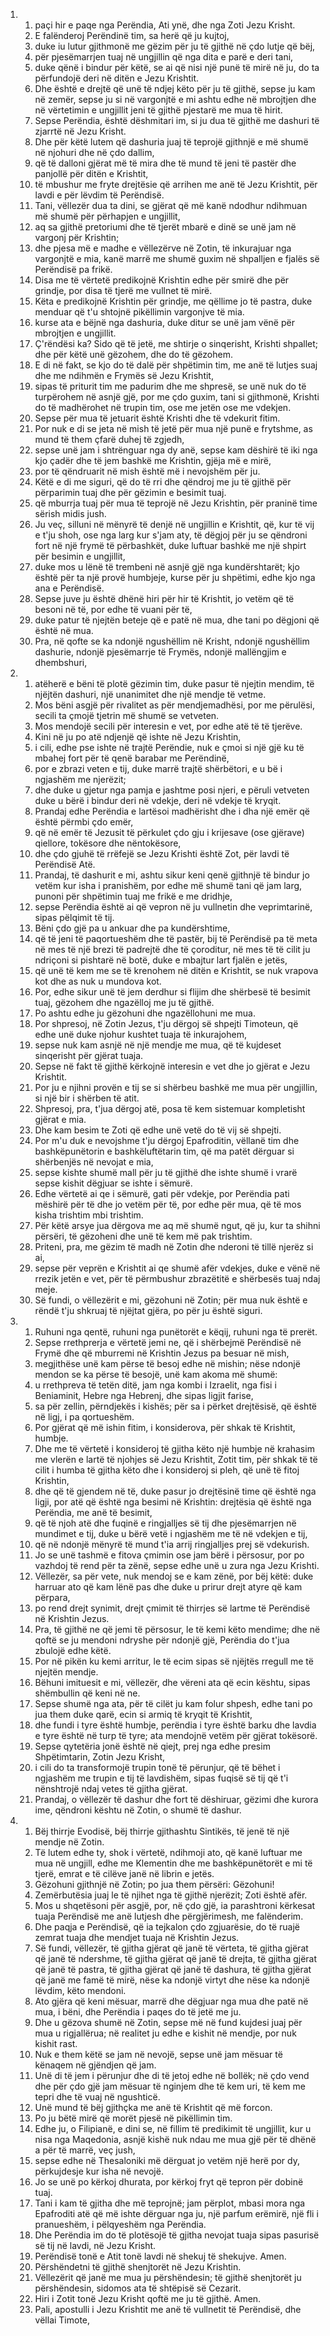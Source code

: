 <ol>
  <li>
    <ol>
      <li>paçi hir e paqe nga Perëndia, Ati ynë, dhe nga Zoti Jezu Krisht.</li>
      <li>E falënderoj Perëndinë tim, sa herë që ju kujtoj,</li>
      <li>duke iu lutur gjithmonë me gëzim për ju të gjithë në çdo lutje që bëj,</li>
      <li>për pjesëmarrjen tuaj në ungjillin që nga dita e parë e deri tani,</li>
      <li>duke qënë i bindur për këtë, se ai që nisi një punë të mirë në ju, do ta përfundojë deri në ditën e Jezu Krishtit.</li>
      <li>Dhe është e drejtë që unë të ndjej këto për ju të gjithë, sepse ju kam në zemër, sepse ju si në vargonjtë e mi ashtu edhe në mbrojtjen dhe në vërtetimin e ungjillit jeni të gjithë pjestarë me mua të hirit.</li>
      <li>Sepse Perëndia, është dëshmitari im, si ju dua të gjithë me dashuri të zjarrtë në Jezu Krisht.</li>
      <li>Dhe për këtë lutem që dashuria juaj të teprojë gjithnjë e më shumë në njohuri dhe në çdo dallim,</li>
      <li>që të dalloni gjërat më të mira dhe të mund të jeni të pastër dhe panjollë për ditën e Krishtit,</li>
      <li>të mbushur me fryte drejtësie që arrihen me anë të Jezu Krishtit, për lavdi e për lëvdim të Perëndisë.</li>
      <li>Tani, vëllezër dua ta dini, se gjërat që më kanë ndodhur ndihmuan më shumë për përhapjen e ungjillit,</li>
      <li>aq sa gjithë pretoriumi dhe të tjerët mbarë e dinë se unë jam në vargonj për Krishtin;</li>
      <li>dhe pjesa më e madhe e vëllezërve në Zotin, të inkurajuar nga vargonjtë e mia, kanë marrë me shumë guxim në shpalljen e fjalës së Perëndisë pa frikë.</li>
      <li>Disa me të vërtetë predikojnë Krishtin edhe për smirë dhe për grindje, por disa të tjerë me vullnet të mirë.</li>
      <li>Këta e predikojnë Krishtin për grindje, me qëllime jo të pastra, duke menduar që t'u shtojnë pikëllimin vargonjve të mia.</li>
      <li>kurse ata e bëjnë nga dashuria, duke ditur se unë jam vënë për mbrojtjen e ungjillit.</li>
      <li>Ç'rëndësi ka? Sido që të jetë, me shtirje o sinqerisht, Krishti shpallet; dhe për këtë unë gëzohem, dhe do të gëzohem.</li>
      <li>E di në fakt, se kjo do të dalë për shpëtimin tim, me anë të lutjes suaj dhe me ndihmën e Frymës së Jezu Krishtit,</li>
      <li>sipas të priturit tim me padurim dhe me shpresë, se unë nuk do të turpërohem në asnjë gjë, por me çdo guxim, tani si gjithmonë, Krishti do të madhërohet në trupin tim, ose me jetën ose me vdekjen.</li>
      <li>Sepse për mua të jetuarit është Krishti dhe të vdekurit fitim.</li>
      <li>Por nuk e di se jeta në mish të jetë për mua një punë e frytshme, as mund të them çfarë duhej të zgjedh,</li>
      <li>sepse unë jam i shtrënguar nga dy anë, sepse kam dëshirë të iki nga kjo çadër dhe të jem bashkë me Krishtin, gjëja më e mirë,</li>
      <li>por të qëndruarit në mish është më i nevojshëm për ju.</li>
      <li>Këtë e di me siguri, që do të rri dhe qëndroj me ju të gjithë për përparimin tuaj dhe për gëzimin e besimit tuaj.</li>
      <li>që mburrja tuaj për mua të teprojë në Jezu Krishtin, për praninë time sërish midis jush.</li>
      <li>Ju veç, silluni në mënyrë të denjë në ungjillin e Krishtit, që, kur të vij e t'ju shoh, ose nga larg kur s'jam aty, të dëgjoj për ju se qëndroni fort në një frymë të përbashkët, duke luftuar bashkë me një shpirt për besimin e ungjillit,</li>
      <li>duke mos u lënë të trembeni në asnjë gjë nga kundërshtarët; kjo është për ta një provë humbjeje, kurse për ju shpëtimi, edhe kjo nga ana e Perëndisë.</li>
      <li>Sepse juve ju është dhënë hiri për hir të Krishtit, jo vetëm që të besoni në të, por edhe të vuani për të,</li>
      <li>duke patur të njejtën beteje që e patë në mua, dhe tani po dëgjoni që është në mua.</li>
      <li>Pra, në qofte se ka ndonjë ngushëllim në Krisht, ndonjë ngushëllim dashurie, ndonjë pjesëmarrje të Frymës, ndonjë mallëngjim e dhembshuri,</li>
    </ol>
  </li>
  <li>
    <ol>
      <li>atëherë e bëni të plotë gëzimin tim, duke pasur të njejtin mendim, të njëjtën dashuri, një unanimitet dhe një mendje të vetme.</li>
      <li>Mos bëni asgjë për rivalitet as për mendjemadhësi, por me përulësi, secili ta çmojë tjetrin më shumë se vetveten.</li>
      <li>Mos mendojë secili për interesin e vet, por edhe atë të të tjerëve.</li>
      <li>Kini në ju po atë ndjenjë që ishte në Jezu Krishtin,</li>
      <li>i cili, edhe pse ishte në trajtë Perëndie, nuk e çmoi si një gjë ku të mbahej fort për të qenë barabar me Perëndinë,</li>
      <li>por e zbrazi veten e tij, duke marrë trajtë shërbëtori, e u bë i ngjashëm me njerëzit;</li>
      <li>dhe duke u gjetur nga pamja e jashtme posi njeri, e përuli vetveten duke u bërë i bindur deri në vdekje, deri në vdekje të kryqit.</li>
      <li>Prandaj edhe Perëndia e lartësoi madhërisht dhe i dha një emër që është përmbi çdo emër,</li>
      <li>që në emër të Jezusit të përkulet çdo gju i krijesave (ose gjërave) qiellore, tokësore dhe nëntokësore,</li>
      <li>dhe çdo gjuhë të rrëfejë se Jezu Krishti është Zot, për lavdi të Perëndisë Atë.</li>
      <li>Prandaj, të dashurit e mi, ashtu sikur keni qenë gjithnjë të bindur jo vetëm kur isha i pranishëm, por edhe më shumë tani që jam larg, punoni për shpëtimin tuaj me frikë e me dridhje,</li>
      <li>sepse Perëndia është ai që vepron në ju vullnetin dhe veprimtarinë, sipas pëlqimit të tij.</li>
      <li>Bëni çdo gjë pa u ankuar dhe pa kundërshtime,</li>
      <li>që të jeni të paqortueshëm dhe të pastër, bij të Perëndisë pa të meta në mes të një brezi të padrejtë dhe të çoroditur, në mes të të cilit ju ndriçoni si pishtarë në botë, duke e mbajtur lart fjalën e jetës,</li>
      <li>që unë të kem me se të krenohem në ditën e Krishtit, se nuk vrapova kot dhe as nuk u mundova kot.</li>
      <li>Por, edhe sikur unë të jem derdhur si flijim dhe shërbesë të besimit tuaj, gëzohem dhe ngazëlloj me ju të gjithë.</li>
      <li>Po ashtu edhe ju gëzohuni dhe ngazëllohuni me mua.</li>
      <li>Por shpresoj, në Zotin Jezus, t'ju dërgoj së shpejti Timoteun, që edhe unë duke njohur kushtet tuaja të inkurajohem,</li>
      <li>sepse nuk kam asnjë në një mendje me mua, që të kujdeset sinqerisht për gjërat tuaja.</li>
      <li>Sepse në fakt të gjithë kërkojnë interesin e vet dhe jo gjërat e Jezu Krishtit.</li>
      <li>Por ju e njihni provën e tij se si shërbeu bashkë me mua për ungjillin, si një bir i shërben të atit.</li>
      <li>Shpresoj, pra, t'jua dërgoj atë, posa të kem sistemuar kompletisht gjërat e mia.</li>
      <li>Dhe kam besim te Zoti që edhe unë vetë do të vij së shpejti.</li>
      <li>Por m'u duk e nevojshme t'ju dërgoj Epafroditin, vëllanë tim dhe bashkëpunëtorin e bashkëluftëtarin tim, që ma patët dërguar si shërbenjës në nevojat e mia,</li>
      <li>sepse kishte shumë mall për ju të gjithë dhe ishte shumë i vrarë sepse kishit dëgjuar se ishte i sëmurë.</li>
      <li>Edhe vërtetë ai qe i sëmurë, gati për vdekje, por Perëndia pati mëshirë për të dhe jo vetëm për të, por edhe për mua, që të mos kisha trishtim mbi trishtim.</li>
      <li>Për këtë arsye jua dërgova me aq më shumë ngut, që ju, kur ta shihni përsëri, të gëzoheni dhe unë të kem më pak trishtim.</li>
      <li>Priteni, pra, me gëzim të madh në Zotin dhe nderoni të tillë njerëz si ai,</li>
      <li>sepse për veprën e Krishtit ai qe shumë afër vdekjes, duke e vënë në rrezik jetën e vet, për të përmbushur zbrazëtitë e shërbesës tuaj ndaj meje.</li>
      <li>Së fundi, o vëllezërit e mi, gëzohuni në Zotin; për mua nuk është e rëndë t'ju shkruaj të njëjtat gjëra, po për ju është siguri.</li>
    </ol>
  </li>
  <li>
    <ol>
      <li>Ruhuni nga qentë, ruhuni nga punëtorët e këqij, ruhuni nga të prerët.</li>
      <li>Sepse rrethprerja e vërtetë jemi ne, që i shërbejmë Perëndisë në Frymë dhe që mburremi në Krishtin Jezus pa besuar në mish,</li>
      <li>megjithëse unë kam përse të besoj edhe në mishin; nëse ndonjë mendon se ka përse të besojë, unë kam akoma më shumë:</li>
      <li>u rrethpreva të tetën ditë, jam nga kombi i Izraelit, nga fisi i Beniaminit, Hebre nga Hebrenj, dhe sipas ligjit farise,</li>
      <li>sa për zellin, përndjekës i kishës; për sa i përket drejtësisë, që është në ligj, i pa qortueshëm.</li>
      <li>Por gjërat që më ishin fitim, i konsiderova, për shkak të Krishtit, humbje.</li>
      <li>Dhe me të vërtetë i konsideroj të gjitha këto një humbje në krahasim me vlerën e lartë të njohjes së Jezu Krishtit, Zotit tim, për shkak të të cilit i humba të gjitha këto dhe i konsideroj si pleh, që unë të fitoj Krishtin,</li>
      <li>dhe që të gjendem në të, duke pasur jo drejtësinë time që është nga ligji, por atë që është nga besimi në Krishtin: drejtësia që është nga Perëndia, me anë të besimit,</li>
      <li>që të njoh atë dhe fuqinë e ringjalljes së tij dhe pjesëmarrjen në mundimet e tij, duke u bërë vetë i ngjashëm me të në vdekjen e tij,</li>
      <li>që në ndonjë mënyrë të mund t'ia arrij ringjalljes prej së vdekurish.</li>
      <li>Jo se unë tashmë e fitova çmimin ose jam bërë i përsosur, por po vazhdoj të rend për ta zënë, sepse edhe unë u zura nga Jezu Krishti.</li>
      <li>Vëllezër, sa për vete, nuk mendoj se e kam zënë, por bëj këtë: duke harruar ato që kam lënë pas dhe duke u prirur drejt atyre që kam përpara,</li>
      <li>po rend drejt synimit, drejt çmimit të thirrjes së lartme të Perëndisë në Krishtin Jezus.</li>
      <li>Pra, të gjithë ne që jemi të përsosur, le të kemi këto mendime; dhe në qoftë se ju mendoni ndryshe për ndonjë gjë, Perëndia do t'jua zbulojë edhe këtë.</li>
      <li>Por në pikën ku kemi arritur, le të ecim sipas së njëjtës rregull me të njejtën mendje.</li>
      <li>Bëhuni imituesit e mi, vëllezër, dhe vëreni ata që ecin kështu, sipas shëmbullin që keni në ne.</li>
      <li>Sepse shumë nga ata, për të cilët ju kam folur shpesh, edhe tani po jua them duke qarë, ecin si armiq të kryqit të Krishtit,</li>
      <li>dhe fundi i tyre është humbje, perëndia i tyre është barku dhe lavdia e tyre është në turp të tyre; ata mendojnë vetëm për gjërat tokësorë.</li>
      <li>Sepse qytetëria jonë është në qiejt, prej nga edhe presim Shpëtimtarin, Zotin Jezu Krisht,</li>
      <li>i cili do ta transformojë trupin tonë të përunjur, që të bëhet i ngjashëm me trupin e tij të lavdishëm, sipas fuqisë së tij që t'i nënshtrojë ndaj vetes të gjitha gjërat.</li>
      <li>Prandaj, o vëllezër të dashur dhe fort të dëshiruar, gëzimi dhe kurora ime, qëndroni kështu në Zotin, o shumë të dashur.</li>
    </ol>
  </li>
  <li>
    <ol>
      <li>Bëj thirrje Evodisë, bëj thirrje gjithashtu Sintikës, të jenë të një mendje në Zotin.</li>
      <li>Të lutem edhe ty, shok i vërtetë, ndihmoji ato, që kanë luftuar me mua në ungjill, edhe me Klementin dhe me bashkëpunëtorët e mi të tjerë, emrat e të cilëve janë në librin e jetës.</li>
      <li>Gëzohuni gjithnjë në Zotin; po jua them përsëri: Gëzohuni!</li>
      <li>Zemërbutësia juaj le të njihet nga të gjithë njerëzit; Zoti është afër.</li>
      <li>Mos u shqetësoni për asgjë, por, në çdo gjë, ia parashtroni kërkesat tuaja Perëndisë me anë lutjesh dhe përgjërimesh, me falënderim.</li>
      <li>Dhe paqja e Perëndisë, që ia tejkalon çdo zgjuarësie, do të ruajë zemrat tuaja dhe mendjet tuaja në Krishtin Jezus.</li>
      <li>Së fundi, vëllezër, të gjitha gjërat që janë të vërteta, të gjitha gjërat që janë të ndershme, të gjitha gjërat që janë të drejta, të gjitha gjërat që janë të pastra, të gjitha gjërat që janë të dashura,  të gjitha gjërat që janë me famë të  mirë, nëse ka ndonjë virtyt dhe nëse ka ndonjë lëvdim, këto mendoni.</li>
      <li>Ato gjëra që keni mësuar, marrë dhe dëgjuar nga mua dhe patë në mua, i bëni, dhe Perëndia i paqes do të jetë me ju.</li>
      <li>Dhe u gëzova shumë në Zotin, sepse më në fund kujdesi juaj për mua u rigjallërua; në realitet ju edhe e kishit në mendje, por nuk kishit rast.</li>
      <li>Nuk e them këtë se jam në nevojë, sepse unë jam mësuar të kënaqem në gjëndjen që jam.</li>
      <li>Unë di të jem i përunjur dhe di të jetoj edhe në bollëk; në çdo vend dhe për çdo gjë jam mësuar të nginjem dhe të kem uri, të kem me tepri dhe të vuaj në ngushticë.</li>
      <li>Unë mund të bëj gjithçka me anë të Krishtit që më forcon.</li>
      <li>Po ju bëtë mirë që morët pjesë në pikëllimin tim.</li>
      <li>Edhe ju, o Filipianë, e dini se, në fillim të predikimit të ungjillit, kur u nisa nga Maqedonia, asnjë kishë nuk ndau me mua gjë për të dhënë a për të marrë, veç jush,</li>
      <li>sepse edhe në Thesaloniki më dërguat jo vetëm një herë por dy, përkujdesje kur isha në nevojë.</li>
      <li>Jo se unë po kërkoj dhurata, por kërkoj fryt që tepron për dobinë tuaj.</li>
      <li>Tani i kam të gjitha dhe më teprojnë; jam përplot, mbasi mora nga Epafroditi atë që më ishte dërguar nga ju, një parfum erëmirë, një fli i pranueshëm, i pëlqyeshëm nga Perëndia.</li>
      <li>Dhe Perëndia im do të plotësojë të gjitha nevojat tuaja sipas pasurisë së tij në lavdi, në Jezu Krisht.</li>
      <li>Perëndisë tonë e Atit tonë lavdi në shekuj të shekujve. Amen.</li>
      <li>Përshëndetni të gjithë shenjtorët në Jezu Krishtin.</li>
      <li>Vëllezërit që janë me mua ju përshëndesin; të gjithë shenjtorët ju përshëndesin, sidomos ata të shtëpisë së Cezarit.</li>
      <li>Hiri i Zotit tonë Jezu Krisht qoftë me ju të gjithë. Amen.</li>
      <li>Pali, apostulli i Jezu Krishtit me anë të vullnetit të Perëndisë, dhe vëllai Timote,</li>
    </ol>
  </li>
</ol>